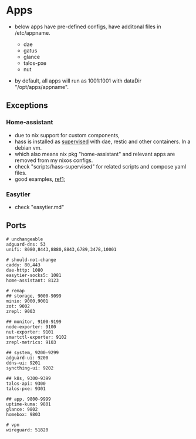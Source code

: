 # Apps

- below apps have pre-defined configs, have additonal files in /etc/appname.
    - dae
    - gatus
    - glance
    - talos-pxe
    - nut

- by default, all apps will run as 1001:1001 with dataDir "/opt/apps/appname".

## Exceptions

### Home-assistant

- due to nix support for custom components,
- hass is installed as [supervised](https://github.com/home-assistant/supervised-installer) with dae, restic and other containers. In a debian vm.
- which also means nix pkg "home-assistant" and relevant apps are removed from my nixos configs.
- check "scripts/hass-supervised" for related scripts and compose yaml files.
- good examples, [ref1](https://github.com/scstraus/home-assistant-config);

### Easytier

- check "easytier.md"

## Ports

```shell
# unchangeable
adguard-dns: 53
unifi: 8080,8443,8880,8843,6789,3478,10001

# should-not-change
caddy: 80,443
dae-http: 1080
easytier-socks5: 1081
home-assistant: 8123

# remap
## storage, 9000-9099
minio: 9000,9001
zot: 9002
zrepl: 9003

## monitor, 9100-9199
node-exporter: 9100
nut-exporter: 9101
smartctl-exporter: 9102
zrepl-metrics: 9103

## system, 9200-9299
adguard-ui: 9200
ddns-ui: 9201
syncthing-ui: 9202

## k8s, 9300-9399
talos-api: 9300
talos-pxe: 9301

## app, 9800-9999
uptime-kuma: 9801
glance: 9802
homebox: 9803

# vpn
wireguard: 51820

```